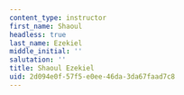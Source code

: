 ```yaml
---
content_type: instructor
first_name: Shaoul
headless: true
last_name: Ezekiel
middle_initial: ''
salutation: ''
title: Shaoul Ezekiel
uid: 2d094e0f-57f5-e0ee-46da-3da67faad7c8
---
```

